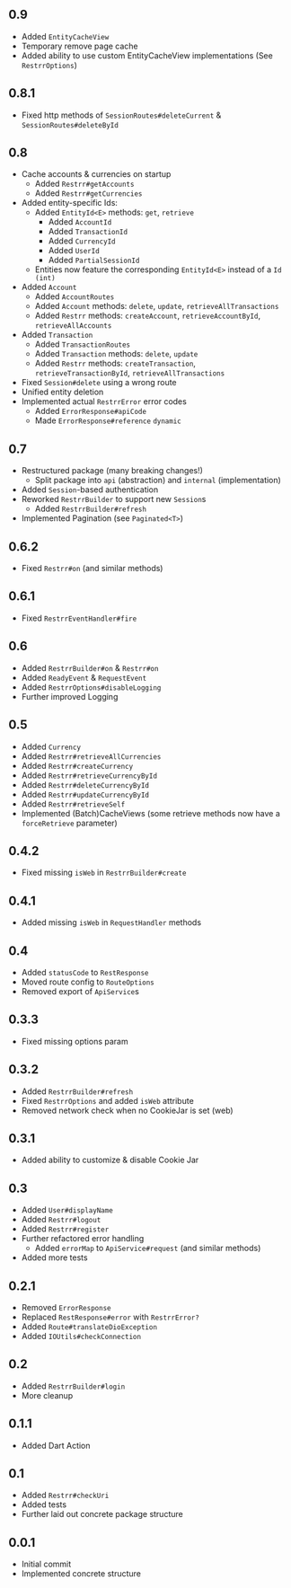 ## 0.9
- Added `EntityCacheView`
- Temporary remove page cache
- Added ability to use custom EntityCacheView implementations (See `RestrrOptions`)

## 0.8.1
- Fixed http methods of `SessionRoutes#deleteCurrent` & `SessionRoutes#deleteById`

## 0.8
- Cache accounts & currencies on startup
  - Added `Restrr#getAccounts`
  - Added `Restrr#getCurrencies`
- Added entity-specific Ids:
  - Added `EntityId<E>` methods: `get`, `retrieve`
    - Added `AccountId`
    - Added `TransactionId`
    - Added `CurrencyId`
    - Added `UserId`
    - Added `PartialSessionId`
  - Entities now feature the corresponding `EntityId<E>` instead of a `Id (int)`
- Added `Account`
  - Added `AccountRoutes`
  - Added `Account` methods: `delete`, `update`, `retrieveAllTransactions`
  - Added `Restrr` methods: `createAccount`, `retrieveAccountById`, `retrieveAllAccounts`
- Added `Transaction`
  - Added `TransactionRoutes`
  - Added `Transaction` methods: `delete`, `update`
  - Added `Restrr` methods: `createTransaction`, `retrieveTransactionById`, `retrieveAllTransactions`
- Fixed `Session#delete` using a wrong route
- Unified entity deletion
- Implemented actual `RestrrError` error codes
  - Added `ErrorResponse#apiCode` 
  - Made `ErrorResponse#reference` `dynamic`

## 0.7
- Restructured package (many breaking changes!)
  - Split package into `api` (abstraction) and `internal` (implementation)
- Added `Session`-based authentication
- Reworked `RestrrBuilder` to support new `Session`s
  - Added `RestrrBuilder#refresh`
- Implemented Pagination (see `Paginated<T>`)

## 0.6.2
- Fixed `Restrr#on` (and similar methods)

## 0.6.1
- Fixed `RestrrEventHandler#fire`

## 0.6
- Added `RestrrBuilder#on` & `Restrr#on`
- Added `ReadyEvent` & `RequestEvent`
- Added `RestrrOptions#disableLogging`
- Further improved Logging

## 0.5
- Added `Currency`
- Added `Restrr#retrieveAllCurrencies`
- Added `Restrr#createCurrency`
- Added `Restrr#retrieveCurrencyById`
- Added `Restrr#deleteCurrencyById`
- Added `Restrr#updateCurrencyById`
- Added `Restrr#retrieveSelf`
- Implemented (Batch)CacheViews (some retrieve methods now have a `forceRetrieve` parameter)

## 0.4.2
- Fixed missing `isWeb` in `RestrrBuilder#create`

## 0.4.1
- Added missing `isWeb` in `RequestHandler` methods

## 0.4
- Added `statusCode` to `RestResponse`
- Moved route config to `RouteOptions`
- Removed export of `ApiService`s

## 0.3.3
- Fixed missing options param

## 0.3.2
- Added `RestrrBuilder#refresh`
- Fixed `RestrrOptions` and added `isWeb` attribute
- Removed network check when no CookieJar is set (web)

## 0.3.1 
- Added ability to customize & disable Cookie Jar

## 0.3
- Added `User#displayName`
- Added `Restrr#logout`
- Added `Restrr#register`
- Further refactored error handling
  - Added `errorMap` to `ApiService#request` (and similar methods)
- Added more tests

## 0.2.1
- Removed `ErrorResponse`
- Replaced `RestResponse#error` with `RestrrError?`
- Added `Route#translateDioException`
- Added `IOUtils#checkConnection`

## 0.2
- Added `RestrrBuilder#login`
- More cleanup

## 0.1.1
- Added Dart Action

## 0.1
- Added `Restrr#checkUri`
- Added tests
- Further laid out concrete package structure

## 0.0.1
- Initial commit
- Implemented concrete structure
